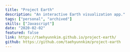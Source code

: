 ```yaml
---
title: "Project Earth"
description: "An interactive Earth visualization app."
tags: ["personal", "archived"]
skills: ["Javascript"]
date: "2020-02-02"
featured: false
link: https://taehyunnkim.github.io/project-earth/
github: https://github.com/taehyunnkim/project-earth
---
```


